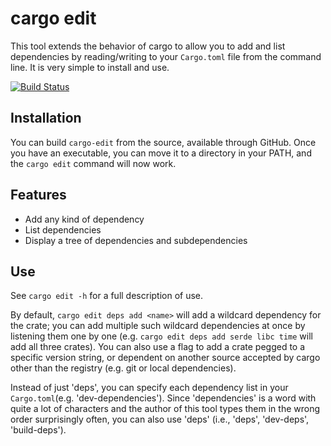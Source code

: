 # cargo edit

This tool extends the behavior of cargo to allow you to add and list dependencies by reading/writing to your `Cargo.toml` file from the command line. It is very simple to install and use.

[![Build Status](https://travis-ci.org/killercup/cargo-edit.svg?branch=master)](https://travis-ci.org/killercup/cargo-edit)

## Installation

You can build `cargo-edit` from the source, available through GitHub. Once you have an executable, you can move it to a directory in your PATH, and the `cargo edit` command will now work.

## Features

- Add any kind of dependency
- List dependencies
- Display a tree of dependencies and subdependencies

## Use

See `cargo edit -h` for a full description of use.

By default, `cargo edit deps add <name>` will add a wildcard dependency for the crate; you can add multiple such wildcard dependencies at once by listening them one by one (e.g. `cargo edit deps add serde libc time` will add all three crates). You can also use a flag to add a crate pegged to a specific version string, or dependent on another source accepted by cargo other than the registry (e.g. git or local dependencies).

Instead of just 'deps', you can specify each dependency list in your `Cargo.toml`(e.g. 'dev-dependencies'). Since 'dependencies' is a word with quite a lot of characters and the author of this tool types them in the wrong order surprisingly often, you can also use 'deps' (i.e., 'deps', 'dev-deps', 'build-deps').
